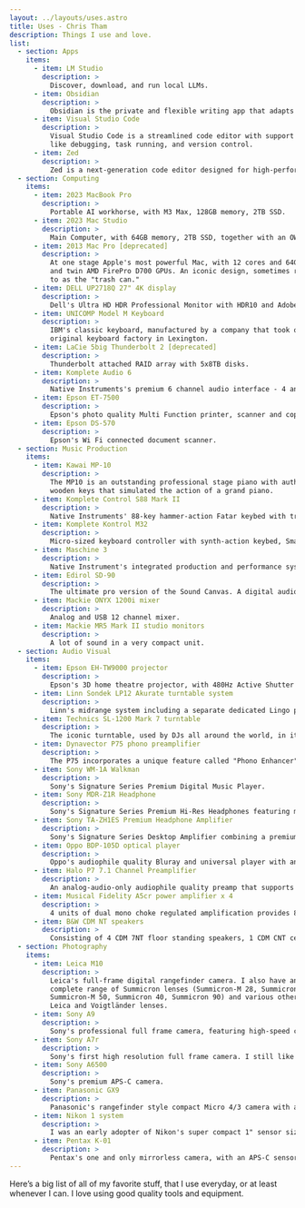 ```yaml
---
layout: ../layouts/uses.astro
title: Uses - Chris Tham
description: Things I use and love.
list:
  - section: Apps
    items:
      - item: LM Studio
        description: >
          Discover, download, and run local LLMs.
      - item: Obsidian
        description: >
          Obsidian is the private and flexible writing app that adapts to the way you think.
      - item: Visual Studio Code
        description: >
          Visual Studio Code is a streamlined code editor with support for development operations
          like debugging, task running, and version control.
      - item: Zed
        description: >
          Zed is a next-generation code editor designed for high-performance collaboration with humans and AI.
  - section: Computing
    items:
      - item: 2023 MacBook Pro
        description: >
          Portable AI workhorse, with M3 Max, 128GB memory, 2TB SSD.
      - item: 2023 Mac Studio
        description: >
          Main Computer, with 64GB memory, 2TB SSD, together with an OWC ThunderBay 4 mini with 4x8TB SSDs ands OWC miniStack.
      - item: 2013 Mac Pro [deprecated]
        description: >
          At one stage Apple's most powerful Mac, with 12 cores and 64GB memory,
          and twin AMD FirePro D700 GPUs. An iconic design, sometimes referred
          to as the "trash can."
      - item: DELL UP2718Q 27" 4K display
        description: >
          Dell's Ultra HD HDR Professional Monitor with HDR10 and Adobe RGB.
      - item: UNICOMP Model M Keyboard
        description: >
          IBM's classic keyboard, manufactured by a company that took over IBM's
          original keyboard factory in Lexington.
      - item: LaCie 5big Thunderbolt 2 [deprecated]
        description: >
          Thunderbolt attached RAID array with 5x8TB disks.
      - item: Komplete Audio 6
        description: >
          Native Instruments's premium 6 channel audio interface - 4 analog in/out, 2 digital in/out, 2 headphone out, and MIDI in/out.
      - item: Epson ET-7500
        description: >
          Epson's photo quality Multi Function printer, scanner and copier.
      - item: Epson DS-570
        description: >
          Epson's Wi Fi connected document scanner.
  - section: Music Production
    items:
      - item: Kawai MP-10
        description: >
          The MP10 is an outstanding professional stage piano with authentic
          wooden keys that simulated the action of a grand piano.
      - item: Komplete Control S88 Mark II
        description: >
          Native Instruments' 88-key hammer-action Fatar keybed with true piano feel.
      - item: Komplete Kontrol M32
        description: >
          Micro-sized keyboard controller with synth-action keybed, Smart Play features, NKS ready, OLED display and touch strips.
      - item: Maschine 3
        description: >
          Native Instrument's integrated production and performance system includes sampler, arranger, mixer, FX, and a built-in audio interface.
      - item: Edirol SD-90
        description: >
          The ultimate pro version of the Sound Canvas. A digital audio workstation in a box.
      - item: Mackie ONYX 1200i mixer
        description: >
          Analog and USB 12 channel mixer.
      - item: Mackie MR5 Mark II studio monitors
        description: >
          A lot of sound in a very compact unit.
  - section: Audio Visual
    items:
      - item: Epson EH-TW9000 projector
        description: >
          Epson's 3D home theatre projector, with 480Hz Active Shutter and Full HD, 1080p performance, 2,400 lumens colour/white light output and a contrast ratio of up to 200,000:1.
      - item: Linn Sondek LP12 Akurate turntable system
        description: >
          Linn's midrange system including a separate dedicated Lingo power supply, machined armboard, Krystal cartridge and Linn Akito tonearm, this deck delivers a stunningly musical performance.
      - item: Technics SL-1200 Mark 7 turntable
        description: >
          The iconic turntable, used by DJs all around the world, in it's 50th anniversary limited edition.
      - item: Dynavector P75 phono preamplifier
        description: >
          The P75 incorporates a unique feature called "Phono Enhancer" (PE) which extracts the current signal, improve the magnetic field in the cartridge itself, which in turn provides an even more musical performance.
      - item: Sony WM-1A Walkman
        description: >
          Sony's Signature Series Premium Digital Music Player.
      - item: Sony MDR-Z1R Headphone
        description: >
          Sony's Signature Series Premium Hi-Res Headphones featuring massive 70mm HD drivers, full-range sound up to 120kHz and Hi-Res Audio support. It has resonance-free housing and Fibonacci-patterned grills, and silver-coated OFC cable.
      - item: Sony TA-ZH1ES Premium Headphone Amplifier
        description: >
          Sony's Signature Series Desktop Amplifier combining a premium hybrid DA amplifier with non-feedback S Master HX technology and a custom FPGA (Field Programmable Gate Array) to convert all PCM music sources into DSD™ 11.2MHz.
      - item: Oppo BDP-105D optical player
        description: >
          Oppo's audiophile quality Bluray and universal player with analog 7.1 multichannel audio outputs. It features the Darbee Visual Processor and two ES9018 DAC chips - one for the 7.1-channel output, and another for the dedicated stereo output.
      - item: Halo P7 7.1 Channel Preamplifier
        description: >
          An analog-audio-only audiophile quality preamp that supports up to seven channels.
      - item: Musical Fidelity A5cr power amplifier x 4
        description: >
          4 units of dual mono choke regulated amplification provides 8 channels of 250W each.
      - item: B&W CDM NT speakers
        description: >
          Consisting of 4 CDM 7NT floor standing speakers, 1 CDM CNT centre channel speaker, and 2 602 Series II speakers for surround back channels, and the ASW CDM subwoofer for a full 7.1 listening experience.
  - section: Photography
    items:
      - item: Leica M10
        description: >
          Leica's full-frame digital rangefinder camera. I also have an almost
          complete range of Summicron lenses (Summicron-M 28, Summicron-M 35,
          Summicron-M 50, Summicron 40, Summicron 90) and various other
          Leica and Voigtländer lenses.
      - item: Sony A9
        description: >
          Sony's professional full frame camera, featuring high-speed continuous shooting at up to 20fps, blackout-free shooting, AF/AE live-view tracking, shutter speed up to 1/32000 sec., silent vibration-free Anti-Distortion shutter, sensitivity up to ISO 204800 (extended), pro-style excellent usability, and advanced 4K movie. 24.2-megapixel 35mm full-frame stacked CMOS sensor with integral memory.
      - item: Sony A7r
        description: >
          Sony's first high resolution full frame camera. I still like this because it is one of Sony's smallest and lightest bodies.
      - item: Sony A6500
        description: >
          Sony's premium APS-C camera.
      - item: Panasonic GX9
        description: >
          Panasonic's rangefinder style compact Micro 4/3 camera with a high-resolution tilting viewfinder, 20.3-megapixel MOS sensor and 5-axis Dual IS.
      - item: Nikon 1 system
        description: >
          I was an early adopter of Nikon's super compact 1" sensor size system. I have the J1, V2, V3, and J4 bodies plus a range of Nikon 1 lenses.
      - item: Pentax K-01
        description: >
          Pentax's one and only mirrorless camera, with an APS-C sensor. I use a variety of vintage Pentax lenses.
---
```


Here’s a big list of all of my favorite stuff, that I use everyday, or at least whenever I can. I love
using good quality tools and equipment.
